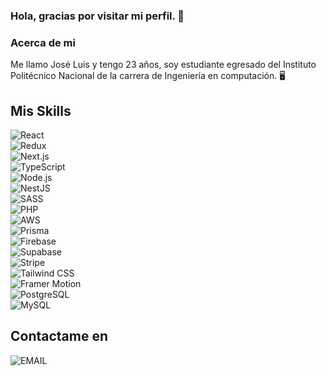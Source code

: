 ### Hola, gracias por visitar mi perfil. 👋

### Acerca de mi

Me llamo José Luis y tengo 23 años, soy estudiante egresado del Instituto Politécnico Nacional de la carrera de Ingeniería en computación. 🖥️

## Mis Skills

![React](https://img.shields.io/badge/React-61DAFB.svg?style=for-the-badge&logo=React&logoColor=FFF&labelColor=000)</br>
![Redux](https://img.shields.io/badge/Redux-764ABC.svg?style=for-the-badge&logo=Redux&logoColor=FFF&labelColor=000)</br>
![Next.js](https://img.shields.io/badge/Next.js-000000.svg?style=for-the-badge&logo=Next.js&logoColor=FFF&labelColor=000)</br>
![TypeScript](https://img.shields.io/badge/TypeScript-3178C6.svg?style=for-the-badge&logo=TypeScript&logoColor=FFF&labelColor=000)</br>
![Node.js](https://img.shields.io/badge/Node.js-339933.svg?style=for-the-badge&logo=Node.js&logoColor=FFF&labelColor=000)</br>
![NestJS](https://img.shields.io/badge/NestJS-E0234E.svg?style=for-the-badge&logo=NestJS&logoColor=FFF&labelColor=000)</br>
![SASS](https://img.shields.io/badge/SASS-DE6DDE.svg?style=for-the-badge&logo=SASS&logoColor=FFF&labelColor=000)</br>
![PHP](https://img.shields.io/badge/PHP-orange.svg?style=for-the-badge&logo=PHP&logoColor=FFF&labelColor=000)</br>
![AWS](https://img.shields.io/badge/AWS-232F3E.svg?style=for-the-badge&logo=Amazon-AWS&logoColor=FFF&labelColor=000)</br>
![Prisma](https://img.shields.io/badge/Prisma-2D3748.svg?style=for-the-badge&logo=Prisma&logoColor=FFF&labelColor=000)</br>
![Firebase](https://img.shields.io/badge/Firebase-FFCA28.svg?style=for-the-badge&logo=Firebase&logoColor=FFF&labelColor=000)</br>
![Supabase](https://img.shields.io/badge/Supabase-3ECF8E.svg?style=for-the-badge&logo=Supabase&logoColor=FFF&labelColor=000)</br>
![Stripe](https://img.shields.io/badge/Stripe-008CDD.svg?style=for-the-badge&logo=Stripe&logoColor=FFF&labelColor=000)</br>
![Tailwind CSS](https://img.shields.io/badge/Tailwind_CSS-38B2AC.svg?style=for-the-badge&logo=Tailwind-CSS&logoColor=FFF&labelColor=000)</br>
![Framer Motion](https://img.shields.io/badge/Framer_Motion-0055FF.svg?style=for-the-badge&logo=Framer&logoColor=FFF&labelColor=000)</br>
![PostgreSQL](https://img.shields.io/badge/PostgreSQL-336791.svg?style=for-the-badge&logo=PostgreSQL&logoColor=FFF&labelColor=000)</br>
![MySQL](https://img.shields.io/badge/MySQL-4479A1.svg?style=for-the-badge&logo=MySQL&logoColor=FFF&labelColor=000)</br>

## Contactame en

![EMAIL](https://img.shields.io/badge/sanchezmendozajoseluis9@gmail.com-FC5252?style=for-the-badge&logo=Gmail&logoColor=FFF&labelColor=000)</br>

